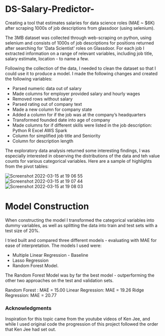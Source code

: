 # DS-Salary-Predictor-
Creating a tool that estimates salaries for data science roles (MAE ~ $6K) after scraping 1000s of job descriptions from glassdoor (using selenium). 

The 3MB dataset was collected through web-scraping on python, using selenium and consists of 1000s of job descriptions for positions returned after searching for 'Data Scientist' roles on Glassdoor. For each job I extracted information on a range of relevant variables, including job title, salary estimate, location - to name a few. 

Following the collection of the data, I needed to clean the dataset so that I could use it to produce a model.
I made the following changes and created the following variables:

- Parsed numeric data out of salary
- Made columns for employer provided salary and hourly wages
- Removed rows without salary
- Parsed rating out of company text
- Made a new column for company state
- Added a column for if the job was at the company’s headquarters
- Transformed founded date into age of company
- Made columns for if different skills were listed in the job description:
  Python
  R
  Excel
  AWS
  Spark
- Column for simplified job title and Seniority
- Column for description length

The exploratory data analysis returned some interesting findings, I was especially interested in observing the distributions of the data and teh value counts for various categorical variables. Here are a sample of highlights from the pivot tables: 

![Screenshot 2022-03-15 at 19 06 55](https://user-images.githubusercontent.com/93582626/158453030-51f7d5b1-ad2b-47a5-9228-ba4a84b099d7.png)
![Screenshot 2022-03-15 at 19 07 44](https://user-images.githubusercontent.com/93582626/158453036-204f8db8-d9e6-491c-bbee-461d3d68bd02.png)
![Screenshot 2022-03-15 at 19 08 03](https://user-images.githubusercontent.com/93582626/158453041-44eba4e4-0cc7-4a2a-a037-d5a8170a611f.png)

# Model Construction 

When constructing the model I transformed the categorical variables into dummy variables, as well as splitting the data into train and test sets with a test size of 20%. 

I tried built and compared three different models - evaluating with MAE for ease of interpretation. 
The models I used were: 
- Multiple Linear Regression - Baseline
- Lasso Regression
- Random Forest Model. 

The Random Forest Model was by far the best model - outperforming the other two approaches on the test and validation sets. 

Random Forest : MAE = 15.00
Linear Regression: MAE = 19.26
Ridge Regression: MAE = 20.77

### Acknowledgments

Inspiration for this topic came from the youtube videos of Ken Jee, and while I used original code the progression of this project followed the order that Ken Jee had set out. 
